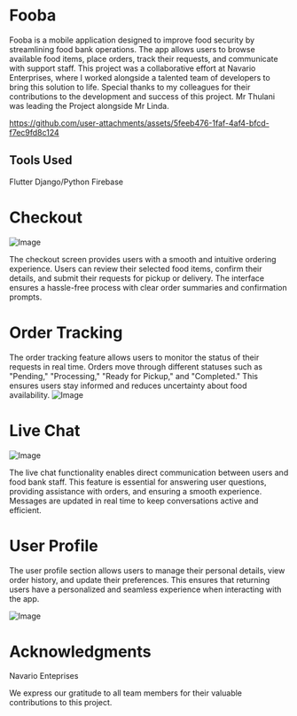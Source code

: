 # Fooba
Fooba is a mobile application designed to improve food security by streamlining food bank operations. The app allows users to browse available food items, place orders, track their requests, and communicate with support staff. This project was a collaborative effort at Navario Enterprises, where I worked alongside a talented team of developers to bring this solution to life. Special thanks to my colleagues for their contributions to the development and success of this project. Mr Thulani was leading the Project alongside Mr Linda. 

https://github.com/user-attachments/assets/5feeb476-1faf-4af4-bfcd-f7ec9fd8c124

## Tools Used
Flutter
Django/Python
Firebase

# Checkout

![Image](https://github.com/user-attachments/assets/afd5b344-2998-46b3-81cc-e44d00602dcc)

The checkout screen provides users with a smooth and intuitive ordering experience. Users can review their selected food items, confirm their details, and submit their requests for pickup or delivery. The interface ensures a hassle-free process with clear order summaries and confirmation prompts.


# Order Tracking

The order tracking feature allows users to monitor the status of their requests in real time. Orders move through different statuses such as "Pending," "Processing," "Ready for Pickup," and "Completed." This ensures users stay informed and reduces uncertainty about food availability.
![Image](https://github.com/user-attachments/assets/afc9fc5b-d0a8-40fd-bf92-9fe839e4d540)


# Live Chat 

![Image](https://github.com/user-attachments/assets/3c8bbef1-a22a-4939-8742-048251ec0470)

The live chat functionality enables direct communication between users and food bank staff. This feature is essential for answering user questions, providing assistance with orders, and ensuring a smooth experience. Messages are updated in real time to keep conversations active and efficient.


# User Profile
The user profile section allows users to manage their personal details, view order history, and update their preferences. This ensures that returning users have a personalized and seamless experience when interacting with the app.

![Image](https://github.com/user-attachments/assets/86d7d6fc-637d-41c4-b342-0dd25f73ea7c)

# Acknowledgments
Navario Enteprises

We express our gratitude to all team members for their valuable contributions to this project.
